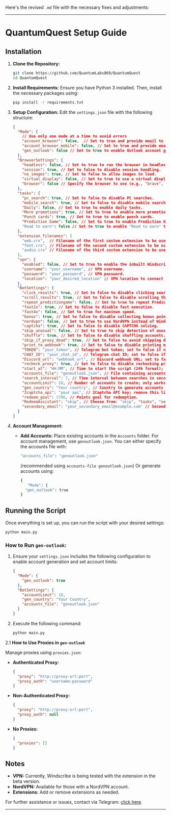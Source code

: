 Here's the revised `.md` file with the necessary fixes and adjustments:

---

# QuantumQuest Setup Guide

## Installation

1. **Clone the Repository:**
   ```bash
   git clone https://github.com/QuantumLabs869/QuantumQuest
   cd QuantumQuest
   ```

2. **Install Requirements:**
   Ensure you have Python 3 installed. Then, install the necessary packages using:
   ```bash
   pip install -r requirements.txt
   ```

3. **Setup Configuration:**
   Edit the `settings.json` file with the following structure:

   ```json
   {
     "Mode": {
       // Use only one mode at a time to avoid errors
       "account_browser": false,  // Set to true and provide email to start a PC browser session.
       "account_browser_mobile": false, // Set to true and provide email to start a mobile browser session.
       "gen_outlook": false // Set to true to enable Outlook account generation.
     },
     "BrowserSettings": {
       "headless": false, // Set to true to run the browser in headless mode (no GUI).
       "session": true, // Set to false to disable session handling.
       "no_images": true, // Set to false to allow images to load.
       "virtual_display": false, // Set to true to use a virtual display (useful for headless mode).
       "browser": false // Specify the browser to use (e.g., "brave", "edge", "uc"). Set to false for Chrome.
     },
     "tasks": {
       "pc_search": true, // Set to false to disable PC searches.
       "mobile_search": true, // Set to false to disable mobile searches.
       "Daily": false, // Set to true to enable daily tasks.
       "More promotions": true, // Set to true to enable more promotions.
       "Punch cards": true, // Set to true to enable punch cards.
       "Prediction Game": false, // Set to true to enable Prediction Game (note: this task has been removed by Microsoft).
       "Read to earn": false // Set to true to enable "Read to earn" tasks.
     },
     "extension_filenames": [
       "web.crx",  // Filename of the first custom extension to be used.
       "font.crx", // Filename of the second custom extension to be used.
       "audio.crx" // Filename of the third custom extension to be used.
     ],
     "vpn": {
       "enabled": false, // Set to true to enable the inbuilt Windscribe VPN.
       "username": "your_username", // VPN username.
       "password": "your_password", // VPN password.
       "location": "your_desired_location" // VPN location to connect to.
     },
     "BotSettings": {
       "click_results": true, // Set to false to disable clicking search results.
       "scroll_results": true, // Set to false to disable scrolling through search results.
       "repeat_predictiongame": false, // Set to true to repeat Prediction Game if it fails.
       "fast2x": true, // Set to false to disable fast execution.
       "fast4x": false, // Set to true for maximum speed.
       "bonus": true, // Set to false to disable collecting bonus points.
       "nordvpn": false, // Set to true to use NordVPN instead of Windscribe.
       "captcha": true, // Set to false to disable CAPTCHA solving.
       "skip_unusual": false, // Set to true to skip detection of unusual activity.
       "shuffle": true, // Set to false to disable shuffling accounts.
       "skip_if_proxy_dead": true, // Set to false to avoid skipping dead proxies.
       "print_to_webhook": true, // Set to false to disable printing messages to a webhook.
       "TOKEN": "your_token", // Telegram bot token; set to false if not using Telegram.
       "CHAT_ID": "your_chat_id", // Telegram chat ID; set to false if not using Telegram.
       "Discord_url": "webhook_url", // Discord webhook URL; set to false if not using Discord.
       "recheck_proxy": true, // Set to false to disable rechecking proxy status.
       "start_at": "HH:MM", // Time to start the script (24h format); set to false if not using.
       "accounts_file": "genoutlook.json", // File containing accounts; set to false to use the default accounts.json.
       "search_interval": 7, // Time interval between searches in seconds.
       "accountLimit": 10, // Number of accounts to create; only works if gen-outlook mode is enabled.
       "gen_country": "Your country", // Country to generate accounts from.
       "2captcha_api": "your api", // 2Captcha API key; remove this line or set to false to use the free version.
       "redeem_goal": 1700, // Points goal for redemption.
       "RedeemAssistant": "skip", // Choose from: "skip", "tasks", "searches", "searchesR". "Skip" skips accounts until manual removal from redeem.txt.
       "secondary_email": "your_secondary_email@example.com" // Secondary email for the bot; only applicable when secondary mode is enabled.
     }
   }
   ```

4. **Account Management:**
   - **Add Accounts:**
     Place existing accounts in the `Accounts` folder.
     For account management, use `genoutlook.json`. You can either specify the accounts file with:
     ```bash
     "accounts_file": "genoutlook.json"
     ```
     (recommended using `accounts-file genoutlook.json`)
     Or generate accounts using:
     ```bash
     {
        "Mode": {
       "gen_outlook": true
     }
     ```

## Running the Script

Once everything is set up, you can run the script with your desired settings:
```bash
python main.py
```

### How to Run `gen-outlook`:

1. Ensure your `settings.json` includes the following configuration to enable account generation and set account limits:

   ```json
   {
     "Mode": {
       "gen_outlook": true
     },
     "BotSettings": {
       "accountLimit": 10,
       "gen_country": "Your Country",
       "accounts_file": "genoutlook.json"
     }
   }
   ```

2. Execute the following command:
   ```bash
   python main.py
   ```

2.1 **How to Use Proxies in `gen-outlook`**

Manage proxies using `proxies.json`:

- **Authenticated Proxy:**
  ```json
  {
    "proxy": "http://proxy-url:port",
    "proxy_auth": "username:password"
  }
  ```

- **Non-Authenticated Proxy:**
  ```json
  {
    "proxy": "http://proxy-url:port",
    "proxy_auth": null
  }
  ```

- **No Proxies:**
  ```json
  {
    "proxies": []
  }
  ```

## Notes

- **VPN:** Currently, Windscribe is being tested with the extension in the beta version.
- **NordVPN:** Available for those with a NordVPN account.
- **Extensions:** Add or remove extensions as needed.

For further assistance or issues, contact via Telegram: [click here](https://t.me/QuantumLabs869_bot).

---
